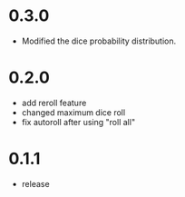# 0.3.0

- Modified the dice probability distribution.

# 0.2.0

- add reroll feature
- changed maximum dice roll
- fix autoroll after using "roll all"

# 0.1.1

- release
